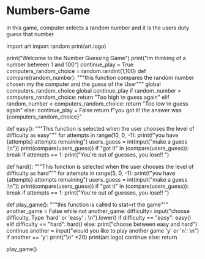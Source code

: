 # Numbers-Game
in this game, computer selects a random number and it is the users duty guess that number

import art
import random
print(art.logo)

print("Welcome to the Number Guessing Game")
print("im thinking of a number between 1 and 100")
continue_play = True
computers_random_choice = random.randint(1,100)
def compare(random_number):
    """this function compares the random number chosen my the computer and the guess of the User"""
    global computers_random_choice
    global continue_play
    if random_number > computers_random_choice:
        return "Too high \n guess again"
    elif random_number < computers_random_choice:
        return "Too low \n guess again"
    else:
        continue_play = False
        return f"you got it! the answer was {computers_random_choice}"

def easy():
    """This function is selected when the user chooses the level of difficulty as easy"""
    for attempts in range(10, 0, -1):
        print(f"you have {attempts} attempts remaining")
        users_guess = int(input("make a guess :\n"))
        print(compare(users_guess))
        if "got it" in (compare(users_guess)):
            break
        if attempts == 1:
            print("You're out of guesses, you lose!! ")

def hard():
    """This function is selected when the user chooses the level of difficulty as hard"""
    for attempts in range(5, 0, -1):
        print(f"you have {attempts} attempts remaining")
        users_guess = int(input("make a guess :\n"))
        print(compare(users_guess))
        if "got it" in (compare(users_guess)):
            break
        if attempts == 1:
            print("You're out of guesses, you lose!! ")


def play_game():
    """this function is called to stat=rt the game"""
    another_game = False
    while not another_game:
        difficulty= input("choose difficulty, Type 'hard' or 'easy' : \n").lower()
        if difficulty == "easy":
            easy()
        elif difficulty == "hard":
            hard()
        else:
            print("choose between easy and hard")
            continue
        another = input("would you like to play another game 'y' or  'n': \n")
        if another == 'y':
            print("\n" *20)
            print(art.logo)
            continue
        else:
            return


play_game()
